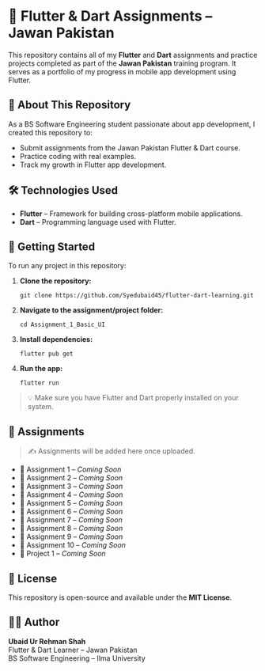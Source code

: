 
# 📱 Flutter & Dart Assignments – Jawan Pakistan

This repository contains all of my **Flutter** and **Dart** assignments and practice projects completed as part of the **Jawan Pakistan** training program. It serves as a portfolio of my progress in mobile app development using Flutter.

## 📌 About This Repository

As a BS Software Engineering student passionate about app development, I created this repository to:

- Submit assignments from the Jawan Pakistan Flutter & Dart course.
- Practice coding with real examples.
- Track my growth in Flutter app development.

## 🛠️ Technologies Used

- **Flutter** – Framework for building cross-platform mobile applications.
- **Dart** – Programming language used with Flutter.

## 🚀 Getting Started

To run any project in this repository:

1. **Clone the repository:**
   ```
   git clone https://github.com/Syedubaid45/flutter-dart-learning.git
   ```
2. **Navigate to the assignment/project folder:**
   ```
   cd Assignment_1_Basic_UI
   ```
3. **Install dependencies:**
   ```
   flutter pub get
   ```
4. **Run the app:**
   ```
   flutter run
   ```

> 💡 Make sure you have Flutter and Dart properly installed on your system.

## 📂 Assignments

> ✍️ Assignments will be added here once uploaded.

- 📁 Assignment 1 – *Coming Soon*  
- 📁 Assignment 2 – *Coming Soon*
- 📁 Assignment 3 – *Coming Soon*
- 📁 Assignment 4 – *Coming Soon*
- 📁 Assignment 5 – *Coming Soon*
- 📁 Assignment 6 – *Coming Soon*
- 📁 Assignment 7 – *Coming Soon*
- 📁 Assignment 8 – *Coming Soon*
- 📁 Assignment 9 – *Coming Soon*
- 📁 Assignment 10 – *Coming Soon*     
- 📁 Project 1 – *Coming Soon*  

## 📄 License

This repository is open-source and available under the **MIT License**.

## 🙋‍♂️ Author

**Ubaid Ur Rehman Shah**  
Flutter & Dart Learner – Jawan Pakistan  
BS Software Engineering – Ilma University


